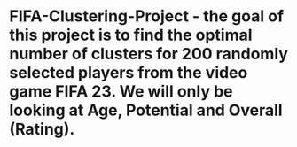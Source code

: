 # FIFA-Clustering-Project - the goal of this project is to find the optimal number of clusters for 200 randomly selected players from the video game FIFA 23. We will only be looking at Age, Potential and Overall (Rating). 
